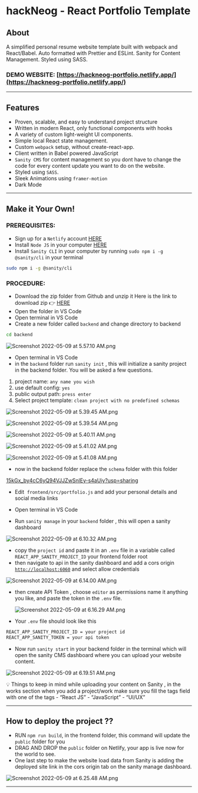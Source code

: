 # hackNeog - React Portfolio Template

## **About**

A simplified personal resume website template  built with webpack and React/Babel. Auto formatted with Prettier and ESLint. Sanity for Content Management. Styled using SASS.

### DEMO WEBSITE: [https://hackneog-portfolio.netlify.app/](https://hackneog-portfolio.netlify.app/)

---

## **Features**

- Proven, scalable, and easy to understand project structure
- Written in modern React, only functional components with hooks
- A variety of custom light-weight UI components.
- Simple local React state management.
- Custom `webpack` setup, without create-react-app.
- Client written in Babel powered JavaScript
- `Sanity CMS` for content management so you dont have to change the code for every content update you want to do on the website.
- Styled using `SASS`.
- Sleek Animations using `framer-motion`
- Dark Mode

---

## **Make it Your Own!**

### **PREREQUISITES:**

- Sign up for a `Netlify` account [HERE](https://www.netlify.com/)
- Install `Node JS` in your computer [HERE](https://nodejs.org/en/)
- Install `Sanity CLI` in your computer by running `sudo npm i -g @sanity/cli`  in your terminal

```bash
sudo npm i -g @sanity/cli
```

### **PROCEDURE:**

- Download the zip folder from Github and unzip it Here is the link to download zip 👉 [HERE](https://github.com/VedanthB/hackNeoG-portfolio/archive/refs/heads/dev.zip)
- Open the folder in VS Code
- Open terminal in VS Code
- Create a new folder called `backend` and change directory to backend

```bash
cd backend
```

![Screenshot 2022-05-09 at 5.57.10 AM.png](hackNeogG%20portfolio%20template%20365ec77faa4f40caa800e955b1cbef88/Screenshot_2022-05-09_at_5.57.10_AM.png)

- Open terminal in VS Code
- in the `backend` folder run `sanity init` , this will initialize a sanity project in the backend folder. You will be asked a few questions.
1. project name: `any name you wish`
2. use default config: `yes`
3. public output path: `press enter`
4. Select project template: `clean project with no predefined schemas`

![Screenshot 2022-05-09 at 5.39.45 AM.png](hackNeogG%20portfolio%20template%20365ec77faa4f40caa800e955b1cbef88/Screenshot_2022-05-09_at_5.39.45_AM.png)

![Screenshot 2022-05-09 at 5.39.54 AM.png](hackNeogG%20portfolio%20template%20365ec77faa4f40caa800e955b1cbef88/Screenshot_2022-05-09_at_5.39.54_AM.png)

![Screenshot 2022-05-09 at 5.40.11 AM.png](hackNeogG%20portfolio%20template%20365ec77faa4f40caa800e955b1cbef88/Screenshot_2022-05-09_at_5.40.11_AM.png)

![Screenshot 2022-05-09 at 5.41.02 AM.png](hackNeogG%20portfolio%20template%20365ec77faa4f40caa800e955b1cbef88/Screenshot_2022-05-09_at_5.41.02_AM.png)

![Screenshot 2022-05-09 at 5.41.08 AM.png](hackNeogG%20portfolio%20template%20365ec77faa4f40caa800e955b1cbef88/Screenshot_2022-05-09_at_5.41.08_AM.png)

- now in the backend folder replace the `schema` folder with this folder

[15kGx_by4cC6yQ94VJJZwSnlEy-s4aUiy?usp=sharing](https://drive.google.com/drive/folders/15kGx_by4cC6yQ94VJJZwSnlEy-s4aUiy?usp=sharing)

- Edit   `frontend/src/portfolio.js` and add your personal details and social media links

- Open terminal in VS Code
- Run `sanity manage` in your `backend` folder , this will open a sanity dashboard

![Screenshot 2022-05-09 at 6.10.32 AM.png](hackNeogG%20portfolio%20template%20365ec77faa4f40caa800e955b1cbef88/Screenshot_2022-05-09_at_6.10.32_AM.png)

- copy the `project id` and paste it in an `.env` file in a variable called `REACT_APP_SANITY_PROJECT_ID` your frontend folder root
- then navigate to api in the sanity dashboard and add a cors origin [`http://localhost:6060`](http://localhost:6060/)   and select allow credentials

![Screenshot 2022-05-09 at 6.14.00 AM.png](hackNeogG%20portfolio%20template%20365ec77faa4f40caa800e955b1cbef88/Screenshot_2022-05-09_at_6.14.00_AM.png)

- then create API Token , choose `editor` as permissions name it anything you like, and paste the token in the `.env` file.
    
    ![Screenshot 2022-05-09 at 6.16.29 AM.png](hackNeogG%20portfolio%20template%20365ec77faa4f40caa800e955b1cbef88/Screenshot_2022-05-09_at_6.16.29_AM.png)
    
- Your `.env` file should look like this

```bash
REACT_APP_SANITY_PROJECT_ID = your project id
REACT_APP_SANITY_TOKEN = your api token
```

- Now run `sanity start` in your backend folder in the terminal which will open the sanity CMS dashboard where you can upload your website content.

![Screenshot 2022-05-09 at 6.19.51 AM.png](hackNeogG%20portfolio%20template%20365ec77faa4f40caa800e955b1cbef88/Screenshot_2022-05-09_at_6.19.51_AM.png)

<aside>
💡 Things to keep in mind while uploading your content on Sanity , in the works section when you add a project/work make sure you fill the tags field with one of the tags
- “React JS”
- “JavaScript”
- “UI/UX”

</aside>

---

## How to deploy the project ??

- RUN `npm run build`, in the frontend folder,  this command will update the `public` folder for you
- DRAG AND DROP the `public` folder on Netlify, your app is live now for the world to see.
- One last step to make the website load data from Sanity is adding the deployed site link in the cors origin tab on the sanity manage dashboard.

![Screenshot 2022-05-09 at 6.25.48 AM.png](hackNeogG%20portfolio%20template%20365ec77faa4f40caa800e955b1cbef88/Screenshot_2022-05-09_at_6.25.48_AM.png)

---

